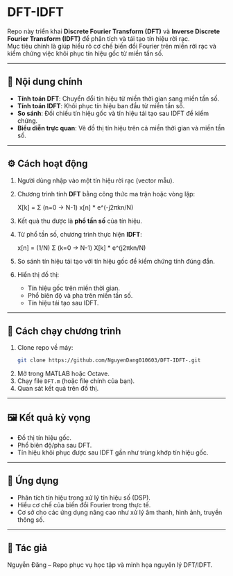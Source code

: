 # DFT-IDFT

Repo này triển khai **Discrete Fourier Transform (DFT)** và **Inverse Discrete Fourier Transform (IDFT)** để phân tích và tái tạo tín hiệu rời rạc.  
Mục tiêu chính là giúp hiểu rõ cơ chế biến đổi Fourier trên miền rời rạc và kiểm chứng việc khôi phục tín hiệu gốc từ miền tần số.

---

## 📌 Nội dung chính
- **Tính toán DFT**: Chuyển đổi tín hiệu từ miền thời gian sang miền tần số.  
- **Tính toán IDFT**: Khôi phục tín hiệu ban đầu từ miền tần số.  
- **So sánh**: Đối chiếu tín hiệu gốc và tín hiệu tái tạo sau IDFT để kiểm chứng.  
- **Biểu diễn trực quan**: Vẽ đồ thị tín hiệu trên cả miền thời gian và miền tần số.

---

## ⚙️ Cách hoạt động
1. Người dùng nhập vào một tín hiệu rời rạc (vector mẫu).  
2. Chương trình tính **DFT** bằng công thức ma trận hoặc vòng lặp:  

   X[k] = Σ (n=0 → N-1) x[n] * e^(-j2πkn/N)

3. Kết quả thu được là **phổ tần số** của tín hiệu.  
4. Từ phổ tần số, chương trình thực hiện **IDFT**:  

   x[n] = (1/N) Σ (k=0 → N-1) X[k] * e^(j2πkn/N)

5. So sánh tín hiệu tái tạo với tín hiệu gốc để kiểm chứng tính đúng đắn.  
6. Hiển thị đồ thị:
   - Tín hiệu gốc trên miền thời gian.  
   - Phổ biên độ và pha trên miền tần số.  
   - Tín hiệu tái tạo sau IDFT.  

---

## 🚀 Cách chạy chương trình
1. Clone repo về máy:
   ```bash
   git clone https://github.com/NguyenDang010603/DFT-IDFT-.git
   ```
2. Mở trong MATLAB hoặc Octave.  
3. Chạy file `DFT.m` (hoặc file chính của bạn).  
4. Quan sát kết quả trên đồ thị.

---

## 🖼️ Kết quả kỳ vọng
- Đồ thị tín hiệu gốc.  
- Phổ biên độ/pha sau DFT.  
- Tín hiệu khôi phục được sau IDFT gần như trùng khớp tín hiệu gốc.  

---

## 📖 Ứng dụng
- Phân tích tín hiệu trong xử lý tín hiệu số (DSP).  
- Hiểu cơ chế của biến đổi Fourier trong thực tế.  
- Cơ sở cho các ứng dụng nâng cao như xử lý âm thanh, hình ảnh, truyền thông số.

---

## 👤 Tác giả
Nguyễn Đăng – Repo phục vụ học tập và minh họa nguyên lý DFT/IDFT.
